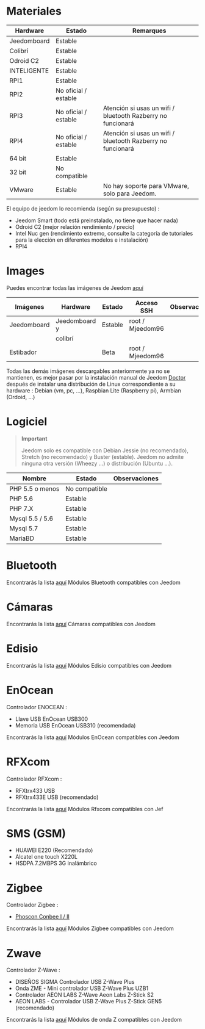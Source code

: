 # Materiales

Hardware| Estado| Remarques
--- | --- | ---
Jeedomboard            | Estable                 |
Colibrí           | Estable                 |
Odroid C2               | Estable                 |                          
INTELIGENTE                  | Estable                 |                          
RPI1                   | Estable                 |                          
RPI2                   | No oficial / estable     |                          
RPI3                   | No oficial / estable     | Atención si usas un wifi / bluetooth Razberry no funcionará
RPI4                   | No oficial / estable     | Atención si usas un wifi / bluetooth Razberry no funcionará
64 bit                 | Estable                 |                          
32 bit                 | No compatible            |                          
VMware                 | Estable                 | No hay soporte para VMware, solo para Jeedom.

El equipo de jeedom lo recomienda (según su presupuesto) :

- Jeedom Smart (todo está preinstalado, no tiene que hacer nada)
- Odroid C2 (mejor relación rendimiento / precio)
- Intel Nuc gen (rendimiento extremo, consulte la categoría de tutoriales para la elección en diferentes modelos e instalación)
- RPI4

#  Images

Puedes encontrar todas las imágenes de Jeedom [aquí](https://images.jeedom.com/)

| Imágenes        | Hardware      | Estado          | Acceso SSH      | Observaciones     |
|----------------|----------------|----------------|----------------|----------------|
| Jeedomboard   | Jeedomboard y | Estable        | root / Mjeedom96 |                |
|                | colibrí  |                |                |                |
| Estibador        |                | Beta          | root / Mjeedom96 |                |


Todas las demás imágenes descargables anteriormente ya no se mantienen, es mejor pasar por la instalación manual de Jeedom [Doctor](https://doc.jeedom.com/es_ES/installation/index) después de instalar una distribución de Linux correspondiente a su hardware : Debian (vm, pc, ...), Raspbian Lite (Raspberry pi), Armbian (Ordoid, ...)

#  Logiciel

> **Important**
>
> Jeedom solo es compatible con Debian Jessie (no recomendado), Stretch (no recomendado) y Buster (estable). Jeedom no admite ninguna otra versión (Wheezy ...) o distribución (Ubuntu ...).

| Nombre                    | Estado                   | Observaciones               |
|-------------------------|-------------------------|--------------------------|
| PHP 5.5 o menos        | No compatible            |                          |
| PHP 5.6                 | Estable                 |                          |
| PHP 7.X                 | Estable                 |                          |
| Mysql 5.5 / 5.6           | Estable                 |                          |
| Mysql 5.7               | Estable                 |                          |
| MariaBD                | Estable                 |                          |


# Bluetooth

Encontrarás la lista [aquí](https://doc.jeedom.com/es_ES/blea/equipement.compatible) Módulos Bluetooth compatibles con Jeedom

# Cámaras

Encontrarás la lista [aquí](https://doc.jeedom.com/es_ES/camera/equipement.compatible) Cámaras compatibles con Jeedom

# Edisio

Encontrarás la lista [aquí](https://doc.jeedom.com/es_ES/edisio/equipement.compatible) Módulos Edisio compatibles con Jeedom

# EnOcean

Controlador ENOCEAN :

-   Llave USB EnOcean USB300
-   Memoria USB EnOcean USB310 (recomendada)

Encontrarás la lista [aquí](https://doc.jeedom.com/es_ES/enocean/equipement.compatible) Módulos EnOcean compatibles con Jeedom

# RFXcom

Controlador RFXcom :

-   RFXtrx433 USB
-   RFXtrx433E USB (recomendado)

Encontrarás la lista [aquí](https://doc.jeedom.com/es_ES/rfxcom/equipement.compatible) Módulos Rfxcom compatibles con Jef

# SMS (GSM)

-   HUAWEI E220 (Recomendado)
-   Alcatel one touch X220L
-   HSDPA 7.2MBPS 3G inalámbrico

# Zigbee

Controlador Zigbee :

- [Phoscon Conbee I / II](http://bit.ly/2n4VyWc)

Encontrarás la lista [aquí](https://phoscon.de/en/conbee/compatible) Módulos Zigbee compatibles con Jeedom

# Zwave

Controlador Z-Wave :

-   DISEÑOS SIGMA Controlador USB Z-Wave Plus
-  Onda ZME - Mini controlador USB Z-Wave Plus UZB1
-   Controlador AEON LABS Z-Wave Aeon Labs Z-Stick S2
-   AEON LABS - Controlador USB Z-Wave Plus Z-Stick GEN5 (recomendado)

Encontrarás la lista [aquí](https://doc.jeedom.com/es_ES/zwave/equipement.compatible) Módulos de onda Z compatibles con Jeedom
